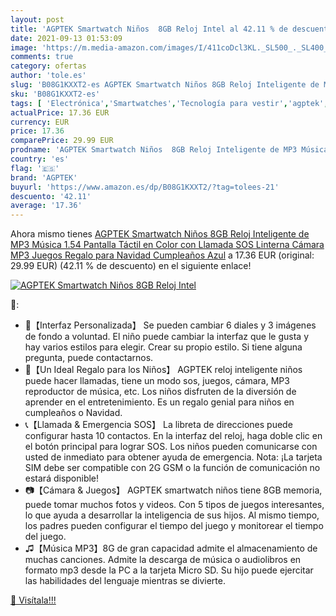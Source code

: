 ```yaml
---
layout: post
title: 'AGPTEK Smartwatch Niños  8GB Reloj Intel al 42.11 % de descuento'
date: 2021-09-13 01:53:09
image: 'https://m.media-amazon.com/images/I/411coDcl3KL._SL500_._SL400_.jpg'
comments: true
category: ofertas
author: 'tole.es'
slug: 'B08G1KXXT2-es AGPTEK Smartwatch Niños 8GB Reloj Inteligente de MP3...'
sku: 'B08G1KXXT2-es'
tags: [ 'Electrónica','Smartwatches','Tecnología para vestir','agptek','navidad', ]
actualPrice: 17.36 EUR
currency: EUR
price: 17.36
comparePrice: 29.99 EUR
prodname: 'AGPTEK Smartwatch Niños  8GB Reloj Inteligente de MP3 Música 1.54 Pantalla Táctil en Color con Llamada SOS Linterna Cámara MP3 Juegos Regalo para Navidad Cumpleaños  Azul'
country: 'es'
flag: '🇪🇸'
brand: 'AGPTEK'
buyurl: 'https://www.amazon.es/dp/B08G1KXXT2/?tag=tolees-21'
descuento: '42.11'
average: '17.36'
---
```


Ahora mismo tienes [AGPTEK Smartwatch Niños  8GB Reloj Inteligente de MP3 Música 1.54 Pantalla Táctil en Color con Llamada SOS Linterna Cámara MP3 Juegos Regalo para Navidad Cumpleaños  Azul](https://www.amazon.es/dp/B08G1KXXT2/?tag=tolees-21) a 17.36 EUR (original: 29.99 EUR) (42.11 %  de descuento) en el siguiente enlace!

[![AGPTEK Smartwatch Niños  8GB Reloj Intel](https://m.media-amazon.com/images/I/411coDcl3KL._SL500_._SL400_.jpg)](https://www.amazon.es/dp/B08G1KXXT2/?tag=tolees-21)

🔎:

- 💒【Interfaz Personalizada】 Se pueden cambiar 6 diales y 3 imágenes de fondo a voluntad. El niño puede cambiar la interfaz que le gusta y hay varios estilos para elegir. Crear su propio estilo. Si tiene alguna pregunta, puede contactarnos.
- 🎁【Un Ideal Regalo para los Niños】 AGPTEK reloj inteligente niños puede hacer llamadas, tiene un modo sos, juegos, cámara, MP3 reproductor de música, etc. Los niños disfruten de la diversión de aprender en el entretenimiento. Es un regalo genial para niños en cumpleaños o Navidad.
- 📞【Llamada & Emergencia SOS】 La libreta de direcciones puede configurar hasta 10 contactos. En la interfaz del reloj, haga doble clic en el botón principal para lograr SOS. Los niños pueden comunicarse con usted de inmediato para obtener ayuda de emergencia. Nota: ¡La tarjeta SIM debe ser compatible con 2G GSM o la función de comunicación no estará disponible!
- 📷【Cámara & Juegos】 AGPTEK smartwatch niños tiene 8GB memoria, puede tomar muchos fotos y videos. Con 5 tipos de juegos interesantes, lo que ayuda a desarrollar la inteligencia de sus hijos. Al mismo tiempo, los padres pueden configurar el tiempo del juego y monitorear el tiempo del juego.
- ♫【Música MP3】8G de gran capacidad admite el almacenamiento de muchas canciones. Admite la descarga de música o audiolibros en formato mp3 desde la PC a la tarjeta Micro SD. Su hijo puede ejercitar las habilidades del lenguaje mientras se divierte.

[🛒 Visítala!!!](https://www.amazon.es/dp/B08G1KXXT2/?tag=tolees-21)
